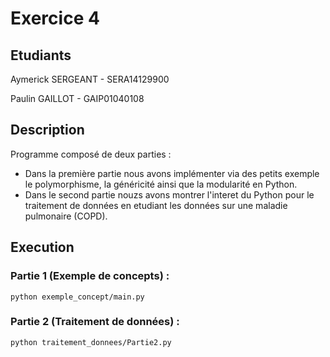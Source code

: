 # Exercice 4

## Etudiants

Aymerick SERGEANT - SERA14129900

Paulin GAILLOT - GAIP01040108

## Description

Programme composé de deux parties :

* Dans la première partie nous avons implémenter via des petits exemple le polymorphisme, la généricité ainsi que la modularité en Python.
* Dans le second partie nouzs avons montrer l'interet du Python pour le traitement de données en etudiant les données sur une maladie pulmonaire (COPD).

## Execution

### Partie 1 (Exemple de concepts) :

``python exemple_concept/main.py``

### Partie 2 (Traitement de données) :

``python traitement_donnees/Partie2.py``